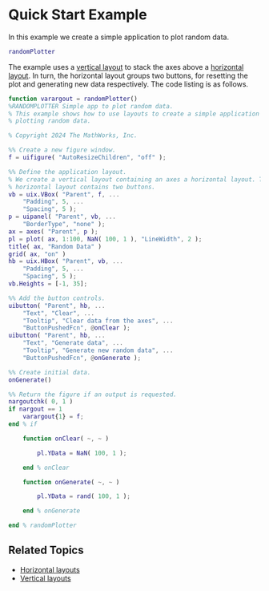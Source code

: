# **Quick Start Example**

In this example we create a simple application to plot random data.

```matlab
randomPlotter
```

The example uses a [vertical layout](uixVBox.md) to stack the axes above a [horizontal layout](uixHBox.md). In turn, the horizontal layout groups two buttons, for resetting the plot and generating new data respectively. The code listing is as follows.

```matlab
function varargout = randomPlotter()
%RANDOMPLOTTER Simple app to plot random data.
% This example shows how to use layouts to create a simple application for
% plotting random data.

% Copyright 2024 The MathWorks, Inc.

%% Create a new figure window.
f = uifigure( "AutoResizeChildren", "off" );

%% Define the application layout.
% We create a vertical layout containing an axes a horizontal layout. The
% horizontal layout contains two buttons.
vb = uix.VBox( "Parent", f, ...
    "Padding", 5, ...
    "Spacing", 5 );
p = uipanel( "Parent", vb, ...
    "BorderType", "none" );
ax = axes( "Parent", p );
pl = plot( ax, 1:100, NaN( 100, 1 ), "LineWidth", 2 );
title( ax, "Random Data" )
grid( ax, "on" )
hb = uix.HBox( "Parent", vb, ...
    "Padding", 5, ...
    "Spacing", 5 );
vb.Heights = [-1, 35];

%% Add the button controls.
uibutton( "Parent", hb, ...
    "Text", "Clear", ...
    "Tooltip", "Clear data from the axes", ...
    "ButtonPushedFcn", @onClear );
uibutton( "Parent", hb, ...
    "Text", "Generate data", ...
    "Tooltip", "Generate new random data", ...
    "ButtonPushedFcn", @onGenerate );

%% Create initial data.
onGenerate()

%% Return the figure if an output is requested.
nargoutchk( 0, 1 )
if nargout == 1
    varargout{1} = f;
end % if

    function onClear( ~, ~ )

        pl.YData = NaN( 100, 1 );

    end % onClear

    function onGenerate( ~, ~ )

        pl.YData = rand( 100, 1 );

    end % onGenerate

end % randomPlotter  
```

## Related Topics
* [Horizontal layouts](uixHBox.md)
* [Vertical layouts](uixVBox.md)